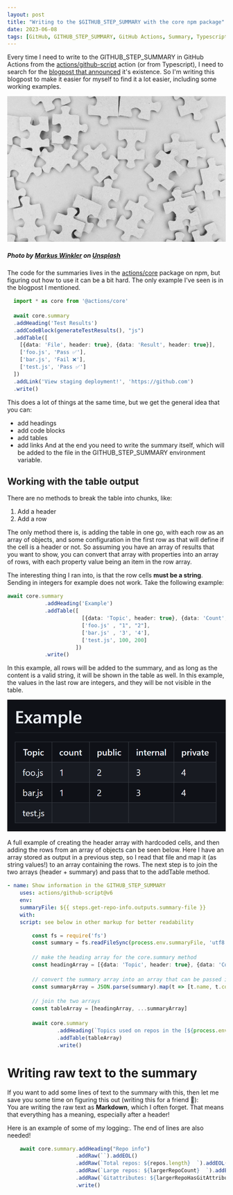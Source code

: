 ```yaml
---
layout: post
title: "Writing to the $GITHUB_STEP_SUMMARY with the core npm package"
date: 2023-06-08
tags: [GitHub, GITHUB_STEP_SUMMARY, GitHub Actions, Summary, Typescript]
---
```


Every time I need to write to the GITHUB_STEP_SUMMARY in GitHub Actions from the [actions/github-script](https://github.com/actions/github-script) action (or from Typescript), I need to search for the [blogpost that announced](https://github.blog/2022-05-09-supercharging-github-actions-with-job-summaries/) it's existence. So I'm writing this blogpost to make it easier for myself to find it a lot easier, including some working examples.

![Photo of around 20 white puzzle pieces against a white background](/images/2023/20230608/markus-winkler-aYPtEknQmXE-unsplash.jpg)  
##### Photo by <a href="https://unsplash.com/@markuswinkler?utm_source=unsplash&utm_medium=referral&utm_content=creditCopyText">Markus Winkler</a> on <a href="https://unsplash.com/photos/aYPtEknQmXE?utm_source=unsplash&utm_medium=referral&utm_content=creditCopyText">Unsplash</a>

The code for the summaries lives in the [actions/core](https://github.com/actions/toolkit/blob/main/packages/core/src/summary.ts) package on npm, but figuring out how to use it can be a bit hard. The only example I've seen is in the blogpost I mentioned.

``` typescript
  import * as core from '@actions/core' 
  
  await core.summary
  .addHeading('Test Results')
  .addCodeBlock(generateTestResults(), "js")
  .addTable([
    [{data: 'File', header: true}, {data: 'Result', header: true}],
    ['foo.js', 'Pass ✅'],
    ['bar.js', 'Fail ❌'],
    ['test.js', 'Pass ✅']
  ])
  .addLink('View staging deployment!', 'https://github.com')
  .write()
```

This does a lot of things at the same time, but we get the general idea that you can:
* add headings
* add code blocks
* add tables
* add links
And at the end you need to write the summary itself, which will be added to the file in the GITHUB_STEP_SUMMARY environment variable.

## Working with the table output
There are no methods to break the table into chunks, like:
1. Add a header
1. Add a row

The only method there is, is adding the table in one go, with each row as an array of objects, and some configuration in the first row as that will define if the cell is a header or not. So assuming you have an array of results that you want to show, you can convert that array with properties into an array of rows, with each property value being an item in the row array.

The interesting thing I ran into, is that the row cells **must be a string**. Sending in integers for example does not work.
Take the following example:

``` typescript
await core.summary
            .addHeading('Example')
            .addTable([
                        [{data: 'Topic', header: true}, {data: 'Count', header: true}, {data: 'Public', header: true}],
                        ['foo.js' , "1", "2"],
                        ['bar.js' , '3', '4'],
                        ['test.js', 100, 200]
                      ])
            .write()
```
In this example, all rows will be added to the summary, and as long as the content is a valid string, it will be shown in the table as well. In this example, the values in the last row are integers, and they will be not visible in the table.

![Screenshot of the table output, with the integer values missing in the last row](/images/2023/20230608/20230608_ExampleOutput.png)  

A full example of creating the header array with hardcoded cells, and then adding the rows from an array of objects can be seen below. Here I have an array stored as output in a previous step, so I read that file and map it (as string values!) to an array containing the rows.
The next step is to join the two arrays (header + summary) and pass that to the addTable method.

``` yaml
- name: Show information in the GITHUB_STEP_SUMMARY
    uses: actions/github-script@v6
    env:
    summaryFile: ${{ steps.get-repo-info.outputs.summary-file }}
    with: 
    script: see below in other markup for better readability
```

``` typescript
        const fs = require('fs')
        const summary = fs.readFileSync(process.env.summaryFile, 'utf8')

        // make the heading array for the core.summary method
        const headingArray = [{data: 'Topic', header: true}, {data: 'Count', header: true}, {data: 'Public', header: true},{data: 'Internal', header: true},{data: 'Private', header: true}]
    
        // convert the summary array into an array that can be passed into the core.summary method
        const summaryArray = JSON.parse(summary).map(t => [t.name, t.count.toString(), t.public.toString(), t.internal.toString(), t.private.toString()])

        // join the two arrays
        const tableArray = [headingArray, ...summaryArray]

        await core.summary
                .addHeading(`Topics used on repos in the [${process.env.org}] organization`)
                .addTable(tableArray)
                .write()
```

# Writing raw text to the summary
If you want to add some lines of text to the summary with this, then let me save you some time on figuring this out (writing this for a friend 🙈):  
You are writing the raw text as **Markdown**, which I often forget. That means that everything has a meaning, especially after a header! 

Here is an example of some of my logging:. The end of lines are also needed!
``` typescript
    await core.summary.addHeading("Repo info")
                      .addRaw(``).addEOL()
                      .addRaw(`Total repos: ${repos.length}  `).addEOL()
                      .addRaw(`Large repos: ${largerRepoCount}  `).addEOL()
                      .addRaw(`Gitattributes: ${largerRepoHasGitAttributes}  `).addEOL()
                      .write()
``` 
